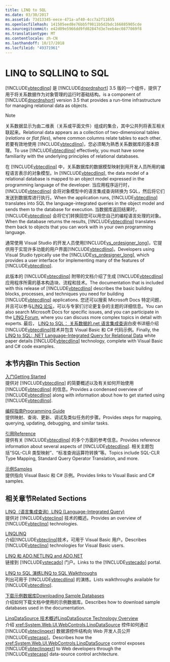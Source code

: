 ```yaml
---
title: LINQ to SQL
ms.date: 03/30/2017
ms.assetid: 73d13345-eece-471a-af40-4cc7a2f11655
ms.openlocfilehash: 141505eed8e76bb5f9811b5d2bdc166885905cde
ms.sourcegitcommit: e42d09e5966dd9fd02847d3e7eeb4ec0877069f8
ms.translationtype: MT
ms.contentlocale: zh-CN
ms.lasthandoff: 10/17/2018
ms.locfileid: "49371961"
---
```

# <a name="linq-to-sql"></a><span data-ttu-id="afd0d-102">LINQ to SQL</span><span class="sxs-lookup"><span data-stu-id="afd0d-102">LINQ to SQL</span></span>
[!INCLUDE[vbtecdlinq](../../../../../../includes/vbtecdlinq-md.md)] <span data-ttu-id="afd0d-103">是 [!INCLUDE[dnprdnshort](../../../../../../includes/dnprdnshort-md.md)] 3.5 版的一个组件，提供了用于将关系数据作为对象管理的运行时基础结构。</span><span class="sxs-lookup"><span data-stu-id="afd0d-103">is a component of [!INCLUDE[dnprdnshort](../../../../../../includes/dnprdnshort-md.md)] version 3.5 that provides a run-time infrastructure for managing relational data as objects.</span></span>  
  
> [!NOTE]
>  <span data-ttu-id="afd0d-104">关系数据显示为由二维表（关系或平面文件）组成的集合，其中公共列将表互相关联起来。</span><span class="sxs-lookup"><span data-stu-id="afd0d-104">Relational data appears as a collection of two-dimensional tables (*relations* or *flat files*), where common columns relate tables to each other.</span></span> <span data-ttu-id="afd0d-105">若要有效地使用 [!INCLUDE[vbtecdlinq](../../../../../../includes/vbtecdlinq-md.md)]，您必须略为熟悉关系数据库的基本原理。</span><span class="sxs-lookup"><span data-stu-id="afd0d-105">To use [!INCLUDE[vbtecdlinq](../../../../../../includes/vbtecdlinq-md.md)] effectively, you must have some familiarity with the underlying principles of relational databases.</span></span>  
  
 <span data-ttu-id="afd0d-106">在 [!INCLUDE[vbtecdlinq](../../../../../../includes/vbtecdlinq-md.md)] 中，关系数据库的数据模型映射到用开发人员所用的编程语言表示的对象模型。</span><span class="sxs-lookup"><span data-stu-id="afd0d-106">In [!INCLUDE[vbtecdlinq](../../../../../../includes/vbtecdlinq-md.md)], the data model of a relational database is mapped to an object model expressed in the programming language of the developer.</span></span> <span data-ttu-id="afd0d-107">当应用程序运行时，[!INCLUDE[vbtecdlinq](../../../../../../includes/vbtecdlinq-md.md)] 会将对象模型中的语言集成查询转换为 SQL，然后将它们发送到数据库进行执行。</span><span class="sxs-lookup"><span data-stu-id="afd0d-107">When the application runs, [!INCLUDE[vbtecdlinq](../../../../../../includes/vbtecdlinq-md.md)] translates into SQL the language-integrated queries in the object model and sends them to the database for execution.</span></span> <span data-ttu-id="afd0d-108">当数据库返回结果时，[!INCLUDE[vbtecdlinq](../../../../../../includes/vbtecdlinq-md.md)] 会将它们转换回您可以用您自己的编程语言处理的对象。</span><span class="sxs-lookup"><span data-stu-id="afd0d-108">When the database returns the results, [!INCLUDE[vbtecdlinq](../../../../../../includes/vbtecdlinq-md.md)] translates them back to objects that you can work with in your own programming language.</span></span>  
  
 <span data-ttu-id="afd0d-109">通常使用 Visual Studio 的开发人员使用[!INCLUDE[vs_ordesigner_long](../../../../../../includes/vs-ordesigner-long-md.md)]，它提供用于实现许多功能的用户界面[!INCLUDE[vbtecdlinq](../../../../../../includes/vbtecdlinq-md.md)]。</span><span class="sxs-lookup"><span data-stu-id="afd0d-109">Developers using Visual Studio typically use the [!INCLUDE[vs_ordesigner_long](../../../../../../includes/vs-ordesigner-long-md.md)], which provides a user interface for implementing many of the features of [!INCLUDE[vbtecdlinq](../../../../../../includes/vbtecdlinq-md.md)].</span></span>  
  
 <span data-ttu-id="afd0d-110">此版本的 [!INCLUDE[vbtecdlinq](../../../../../../includes/vbtecdlinq-md.md)] 附带的文档介绍了生成 [!INCLUDE[vbtecdlinq](../../../../../../includes/vbtecdlinq-md.md)] 应用程序所需的基本构造块、流程和技术。</span><span class="sxs-lookup"><span data-stu-id="afd0d-110">The documentation that is included with this release of [!INCLUDE[vbtecdlinq](../../../../../../includes/vbtecdlinq-md.md)] describes the basic building blocks, processes, and techniques you need for building [!INCLUDE[vbtecdlinq](../../../../../../includes/vbtecdlinq-md.md)] applications.</span></span> <span data-ttu-id="afd0d-111">您还可以搜索 Microsoft Docs 特定问题，并且可以参与[LINQ 论坛](https://go.microsoft.com/fwlink/?LinkId=76488)，可以与专家们讨论更复杂的主题的详细信息。</span><span class="sxs-lookup"><span data-stu-id="afd0d-111">You can also search Microsoft Docs for specific issues, and you can participate in the [LINQ Forum](https://go.microsoft.com/fwlink/?LinkId=76488), where you can discuss more complex topics in detail with experts.</span></span> <span data-ttu-id="afd0d-112">最后， [LINQ to SQL： 关系数据的.net 语言集成查询](https://go.microsoft.com/fwlink/?LinkId=93205)白皮书详细介绍[!INCLUDE[vbtecdlinq](../../../../../../includes/vbtecdlinq-md.md)]技术并包含 Visual Basic 和 C# 代码示例。</span><span class="sxs-lookup"><span data-stu-id="afd0d-112">Finally, the [LINQ to SQL: .NET Language-Integrated Query for Relational Data](https://go.microsoft.com/fwlink/?LinkId=93205) white paper details [!INCLUDE[vbtecdlinq](../../../../../../includes/vbtecdlinq-md.md)] technology, complete with Visual Basic and C# code examples.</span></span>  
  
## <a name="in-this-section"></a><span data-ttu-id="afd0d-113">本节内容</span><span class="sxs-lookup"><span data-stu-id="afd0d-113">In This Section</span></span>  
 [<span data-ttu-id="afd0d-114">入门</span><span class="sxs-lookup"><span data-stu-id="afd0d-114">Getting Started</span></span>](../../../../../../docs/framework/data/adonet/sql/linq/getting-started.md)  
 <span data-ttu-id="afd0d-115">提供对 [!INCLUDE[vbtecdlinq](../../../../../../includes/vbtecdlinq-md.md)] 的简要概述以及有关如何开始使用 [!INCLUDE[vbtecdlinq](../../../../../../includes/vbtecdlinq-md.md)] 的信息。</span><span class="sxs-lookup"><span data-stu-id="afd0d-115">Provides a condensed overview of [!INCLUDE[vbtecdlinq](../../../../../../includes/vbtecdlinq-md.md)] along with information about how to get started using [!INCLUDE[vbtecdlinq](../../../../../../includes/vbtecdlinq-md.md)].</span></span>  
  
 [<span data-ttu-id="afd0d-116">编程指南</span><span class="sxs-lookup"><span data-stu-id="afd0d-116">Programming Guide</span></span>](../../../../../../docs/framework/data/adonet/sql/linq/programming-guide.md)  
 <span data-ttu-id="afd0d-117">提供映射、查询、更新、调试及类似任务的步骤。</span><span class="sxs-lookup"><span data-stu-id="afd0d-117">Provides steps for mapping, querying, updating, debugging, and similar tasks.</span></span>  
  
 [<span data-ttu-id="afd0d-118">引用</span><span class="sxs-lookup"><span data-stu-id="afd0d-118">Reference</span></span>](../../../../../../docs/framework/data/adonet/sql/linq/reference.md)  
 <span data-ttu-id="afd0d-119">提供有关 [!INCLUDE[vbtecdlinq](../../../../../../includes/vbtecdlinq-md.md)] 的多个方面的参考信息。</span><span class="sxs-lookup"><span data-stu-id="afd0d-119">Provides reference information about several aspects of [!INCLUDE[vbtecdlinq](../../../../../../includes/vbtecdlinq-md.md)].</span></span> <span data-ttu-id="afd0d-120">相关主题包括“SQL-CLR 类型映射”、“标准查询运算符转换”等。</span><span class="sxs-lookup"><span data-stu-id="afd0d-120">Topics include SQL-CLR Type Mapping, Standard Query Operator Translation, and more.</span></span>  
  
 [<span data-ttu-id="afd0d-121">示例</span><span class="sxs-lookup"><span data-stu-id="afd0d-121">Samples</span></span>](../../../../../../docs/framework/data/adonet/sql/linq/samples.md)  
 <span data-ttu-id="afd0d-122">提供指向 Visual Basic 和 C# 示例。</span><span class="sxs-lookup"><span data-stu-id="afd0d-122">Provides links to Visual Basic and C# samples.</span></span>  
  
## <a name="related-sections"></a><span data-ttu-id="afd0d-123">相关章节</span><span class="sxs-lookup"><span data-stu-id="afd0d-123">Related Sections</span></span>  
 [<span data-ttu-id="afd0d-124">LINQ（语言集成查询）</span><span class="sxs-lookup"><span data-stu-id="afd0d-124">LINQ (Language-Integrated Query)</span></span>](https://msdn.microsoft.com/library/a73c4aec-5d15-4e98-b962-1274021ea93d)  
 <span data-ttu-id="afd0d-125">提供对 [!INCLUDE[vbteclinq](../../../../../../includes/vbteclinq-md.md)] 技术的概述。</span><span class="sxs-lookup"><span data-stu-id="afd0d-125">Provides an overview of [!INCLUDE[vbteclinq](../../../../../../includes/vbteclinq-md.md)] technologies.</span></span>  
  
 [<span data-ttu-id="afd0d-126">LINQ</span><span class="sxs-lookup"><span data-stu-id="afd0d-126">LINQ</span></span>](../../../../../visual-basic/programming-guide/language-features/linq/index.md)  
 <span data-ttu-id="afd0d-127">介绍[!INCLUDE[vbteclinq](../../../../../../includes/vbteclinq-md.md)]技术，可用于 Visual Basic 用户。</span><span class="sxs-lookup"><span data-stu-id="afd0d-127">Describes [!INCLUDE[vbteclinq](../../../../../../includes/vbteclinq-md.md)] technologies for Visual Basic users.</span></span>  
  
 [<span data-ttu-id="afd0d-128">LINQ 和 ADO.NET</span><span class="sxs-lookup"><span data-stu-id="afd0d-128">LINQ and ADO.NET</span></span>](../../../../../../docs/framework/data/adonet/linq-and-ado-net.md)  
 <span data-ttu-id="afd0d-129">链接到 [!INCLUDE[vstecado](../../../../../../includes/vstecado-md.md)] 门户。</span><span class="sxs-lookup"><span data-stu-id="afd0d-129">Links to the [!INCLUDE[vstecado](../../../../../../includes/vstecado-md.md)] portal.</span></span>  
  
 [<span data-ttu-id="afd0d-130">LINQ to SQL 演练</span><span class="sxs-lookup"><span data-stu-id="afd0d-130">LINQ to SQL Walkthroughs</span></span>](https://msdn.microsoft.com/library/308e66ac-f704-4e00-9b4e-7af0045a2374)  
 <span data-ttu-id="afd0d-131">列出可用于 [!INCLUDE[vbtecdlinq](../../../../../../includes/vbtecdlinq-md.md)] 的演练。</span><span class="sxs-lookup"><span data-stu-id="afd0d-131">Lists walkthroughs available for [!INCLUDE[vbtecdlinq](../../../../../../includes/vbtecdlinq-md.md)].</span></span>  
  
 [<span data-ttu-id="afd0d-132">下载示例数据库</span><span class="sxs-lookup"><span data-stu-id="afd0d-132">Downloading Sample Databases</span></span>](../../../../../../docs/framework/data/adonet/sql/linq/downloading-sample-databases.md)  
 <span data-ttu-id="afd0d-133">介绍如何下载文档中使用的示例数据库。</span><span class="sxs-lookup"><span data-stu-id="afd0d-133">Describes how to download sample databases used in the documentation.</span></span>  
  
 [<span data-ttu-id="afd0d-134">LinqDataSource 技术概述</span><span class="sxs-lookup"><span data-stu-id="afd0d-134">LinqDataSource Technology Overview</span></span>](https://msdn.microsoft.com/library/104cfc3f-7385-47d3-8a51-830dfa791136)  
 <span data-ttu-id="afd0d-135">介绍 <xref:System.Web.UI.WebControls.LinqDataSource> 控件如何通过 [!INCLUDE[vbteclinqext](../../../../../../includes/vbteclinqext-md.md)] 数据源控件结构向 Web 开发人员公开 [!INCLUDE[vstecasp](../../../../../../includes/vstecasp-md.md)]。</span><span class="sxs-lookup"><span data-stu-id="afd0d-135">Describes how the <xref:System.Web.UI.WebControls.LinqDataSource> control exposes [!INCLUDE[vbteclinqext](../../../../../../includes/vbteclinqext-md.md)] to Web developers through the [!INCLUDE[vstecasp](../../../../../../includes/vstecasp-md.md)] data-source control architecture.</span></span>

